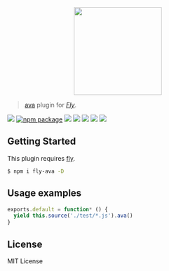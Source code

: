 <div align="center">
  <a href="http://github.com/flyjs/fly">
    <img width=200px  src="https://cloud.githubusercontent.com/assets/8317250/8733685/0be81080-2c40-11e5-98d2-c634f076ccd7.png">
  </a>
</div>

> [ava](https://github.com/sindresorhus/ava) plugin for _[Fly][fly]_.

[![][fly-badge]][fly]
[![npm package][npm-ver-link]][npm-pkg-link]
[![][travis-badge]][travis-link]
[![][appveyor-badge]][appveyor-link]
[![][climate-badge]][climate-link]
[![][david-badge]][david-link]
[![][david-dev-badge]][david-dev-link]


## Getting Started
This plugin requires [fly](https://github.com/bucaran/fly).

```sh
$ npm i fly-ava -D
```

## Usage examples

```js
exports.default = function* () {
  yield this.source('./test/*.js').ava()
}
```

## License
MIT License

[mit]:             http://opensource.org/licenses/MIT
[author]:          https://github.com/pine613
[fly]:             https://github.com/bucaran/fly
[fly-badge]:       https://img.shields.io/badge/fly-JS-05B3E1.svg?style=flat-square
[mit-badge]:       https://img.shields.io/badge/license-MIT-444444.svg?style=flat-square
[npm-pkg-link]:    https://www.npmjs.org/package/fly-ava
[npm-ver-link]:    https://img.shields.io/npm/v/fly-ava.svg?style=flat-square
[travis-link]:     https://travis-ci.org/pine613/fly-ava
[travis-badge]:    http://img.shields.io/travis/pine613/fly-ava.svg?style=flat-square
[appveyor-link]:   https://ci.appveyor.com/project/pine613/fly-ava/branch/master
[appveyor-badge]:  https://img.shields.io/appveyor/ci/pine613/fly-ava/master.svg?style=flat-square
[david-link]:      https://david-dm.org/pine613/fly-ava
[david-badge]:     https://img.shields.io/david/pine613/fly-ava.svg?style=flat-square
[david-dev-link]:  https://david-dm.org/pine613/fly-ava#info=devDependencies&view=table
[david-dev-badge]: https://img.shields.io/david/dev/pine613/fly-ava.svg?style=flat-square
[climate-link]:    https://codeclimate.com/github/pine613/fly-ava
[climate-badge]:   https://img.shields.io/codeclimate/github/pine613/fly-ava.svg?style=flat-square
